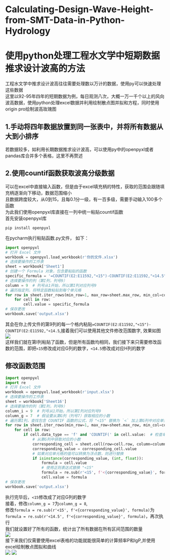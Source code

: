 # Calculating-Design-Wave-Height-from-SMT-Data-in-Python-Hydrology 
# 使用python处理工程水文学中短期数据推求设计波高的方法
工程水文学中推求设计波高往往需要处理数以万计的数据，使用py可以快速处理这些数据<br>
这里以92-95年四年的短期数据为例，每日观测八次，大概一万一千个以上的风向波高数据，使用python处理excel数据并利用绘制散点图并拟和方程，同时使用origin pro绘制波高玫瑰图
## 1.手动将四年数据放置到同一张表中，并将所有数据从大到小排序
若数据较多，如利用长期数据推求设计波高，可以使用py中的openpyxl或者pandas库合并多个表格，这里不再赘述
## 2.使用countif函数获取波高分级数据
可以在excel中直接输入函数，但是由于excel填充柄的特性，获取的范围会跟随填充柄逐渐向下移动，数据范围缩小<br>
且数据跨度较大，从0到15，且每0.1分一级，有一百多级，需要手动输入100多个函数<br>
为此我们使用openpyxl库直接在一列中统一粘贴countif函数<br>
首先安装openpyxl库<br>
```pip
pip install openpyxl
```
在pycharm执行粘贴函数.py文件，
如下：
```python
import openpyxl
# 打开 Excel 文件
workbook = openpyxl.load_workbook(r'你的文件.xlsx')
# 选择要操作的工作表
sheet = workbook['Sheet1']
# 创建一个 Formula 对象，包含要粘贴的函数
specific_formula = '=COUNTIF(E2:E11592,"<15")-COUNTIF(E2:E11592,"<14.5")'
# 选择要操作的列（第I列，列号9）
column = 9  # 列号从1开始，所以第I列对应列号9
# 遍历指定列，将特定函数粘贴到每个单元格
for row in sheet.iter_rows(min_row=1, max_row=sheet.max_row, min_col=column, max_col=column):
    for cell in row:
        cell.value = specific_formula
# 保存更改
workbook.save('output.xlsx')
```
其会在你上传文件的第9列的每一个格内粘贴`=COUNTIF(E2:E11592,"<15")-COUNTIF(E2:E11592,"<14.5`,接着我们可以使用其他文件修改范围数字,
效果如图<br>
![](https://github.com/MengXing15646/Calculating-Design-Wave-Height-from-SMT-Data-in-Python-Hydrology/blob/master/1.png)<br>
这样我们就在第I列粘贴了函数，但是所有函数均相同，我们接下来只需要修改函数的范围，即把`<15`修改成对应G列的数字，`<14.5`修改成对应H列的数字
## 修改函数范围
```python
import openpyxl
import re
# 打开 Excel 文件
workbook = openpyxl.load_workbook(r'input.xlsx')
# 选择要操作的工作表
sheet = workbook['Sheet16']
# 选择要操作的列（第I列，列号9）
column_i = 9  # 列号从1开始，所以第I列对应列号9
column_g = 7  # 假设要从第G列（列号7）获取相应的小数
# 遍历第I列，查找包含 COUNTIF 函数的公式，将 "<15" 替换为 `<` 加上第G列中对应单元格中的小数
for row in sheet.iter_rows(min_row=1, max_row=sheet.max_row, min_col=column_i, max_col=column_i):
    for cell in row:
        if cell.data_type == 'f' and 'COUNTIF(' in cell.value:  # 检查单元格是否包含 COUNTIF 函数
            # 从第G列中获取对应的小数
            corresponding_cell = sheet.cell(row=cell.row, column=column_g)
            corresponding_value = corresponding_cell.value
            # 如果对应单元格的值可以转换为浮点数，则进行替换
            if isinstance(corresponding_value, (int, float)):
                formula = cell.value
                # 使用正则表达式替换 "<15"
                formula = re.sub(r'<15', f'<{corresponding_value}', formula)
                cell.value = formula
# 保存更改
workbook.save('output.xlsx')
```
执行完毕后，`<15`修改成了对应G列的数字<br>
接着，修改`column_g = 7`为`column_g = 8`,<br>
修改`formula = re.sub(r'<15', f'<{corresponding_value}', formula)`为`formula = re.sub(r'<14.5', f'<{corresponding_value}', formula)`，再次执行<br>
我们就设置好了所有的函数，统计出了所有数据在所有区间范围的数量<br>
![](https://github.com/MengXing15646/Calculating-Design-Wave-Height-from-SMT-Data-in-Python-Hydrology/blob/master/222.png)<br>
接下来我们仅需要使用excel表格的功能就能很简单的计算频率P和lgP,并使用excel绘制散点图拟和曲线<br>
![](https://github.com/MengXing15646/Calculating-Design-Wave-Height-from-SMT-Data-in-Python-Hydrology/blob/master/3.png)
![](https://github.com/MengXing15646/Calculating-Design-Wave-Height-from-SMT-Data-in-Python-Hydrology/blob/master/4.png)<br>

